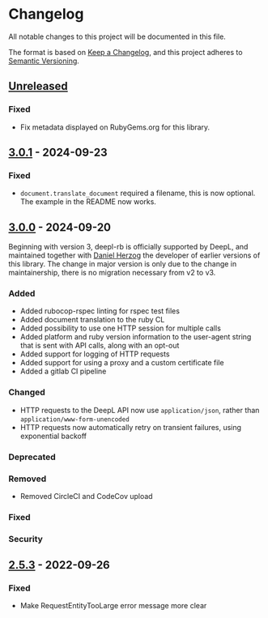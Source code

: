 # Changelog
All notable changes to this project will be documented in this file.

The format is based on [Keep a Changelog](https://keepachangelog.com/en/1.0.0/),
and this project adheres to [Semantic Versioning](https://semver.org/spec/v2.0.0.html).


## [Unreleased]
### Fixed
* Fix metadata displayed on RubyGems.org for this library.

## [3.0.1] - 2024-09-23
### Fixed
* `document.translate_document` required a filename, this is now optional. The example in the README now works.

## [3.0.0] - 2024-09-20
Beginning with version 3, deepl-rb is officially supported by DeepL, and maintained together with [Daniel Herzog](mailto:info@danielherzog.es) the developer of earlier versions of this library.
The change in major version is only due to the change in maintainership, there is no migration necessary from v2 to v3.
### Added
* Added rubocop-rspec linting for rspec test files
* Added document translation to the ruby CL
* Added possibility to use one HTTP session for multiple calls
* Added platform and ruby version information to the user-agent string that is sent with API calls, along with an opt-out
* Added support for logging of HTTP requests
* Added support for using a proxy and a custom certificate file
* Added a gitlab CI pipeline
### Changed
* HTTP requests to the DeepL API now use `application/json`, rather than `application/www-form-unencoded`
* HTTP requests now automatically retry on transient failures, using exponential backoff
### Deprecated
### Removed
* Removed CircleCI and CodeCov upload
### Fixed
### Security

## [2.5.3] - 2022-09-26
### Fixed
* Make RequestEntityTooLarge error message more clear


[Unreleased]: https://github.com/DeepLcom/deepl-rb/compare/v3.0.1...HEAD
[3.0.1]: https://github.com/DeepLcom/deepl-rb/compare/v3.0.0...v3.0.1
[3.0.0]: https://github.com/DeepLcom/deepl-rb/compare/v2.5.3...v3.0.0
[2.5.3]: https://github.com/DeepLcom/deepl-rb/compare/v2.5.2...v2.5.3
